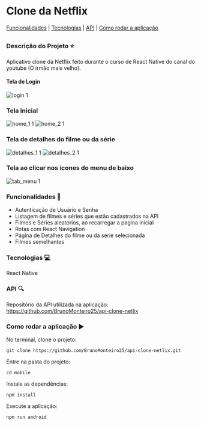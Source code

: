 # Clone da Netflix

[Funcionalidades](#funcionalidades-checkered_flag) | [Tecnologias](#tecnologias-computer) | [API](#api-mag) | [Como rodar a aplicação](#como-rodar-a-aplicação-arrow_forward)
##

### Descrição do Projeto :star:

Aplicativo clone da Netflix feito durante o curso de React Native do canal do youtube (O irmão mais velho).


#### Tela de Login

![login 1](https://user-images.githubusercontent.com/98993736/207734273-e541179a-d7ac-478c-9d16-046eeb671641.png)

### Tela inicial

![home_1 1](https://user-images.githubusercontent.com/98993736/207734735-ad72ad05-5745-42a8-a1c3-4ae54384e7dc.png)
![home_2 1](https://user-images.githubusercontent.com/98993736/207735042-e3fc29c5-e18a-4e79-97d8-33f26512345f.png)

### Tela de detalhes do filme ou da série

![detalhes_1 1](https://user-images.githubusercontent.com/98993736/207735346-409cd6f0-aaac-442e-a294-1ac48c23a702.png)
![detalhes_2 1](https://user-images.githubusercontent.com/98993736/207735783-6774af5d-a2c4-4abf-a4c9-7c42c90f92d8.png)

### Tela ao clicar nos icones do menu de baixo

![tab_menu 1](https://user-images.githubusercontent.com/98993736/207736214-2b93e863-cb5b-4b73-a6c6-1f59168718b5.png)

### Funcionalidades :checkered_flag:

- Autenticação de Usuário e Senha
- Listagem de filmes e séries que estão cadastrados na API
- Filmes e Séries aleatórios, ao recarregar a pagina inicial
- Rotas com React Navigation
- Página de Detalhes do filme ou da série selecionada
- Filmes semelhantes

### Tecnologias :computer:

React Native

### API :mag:

Repositório da API utilizada na aplicação: https://github.com/BrunoMonteiro25/api-clone-netlix

### Como rodar a aplicação :arrow_forward:

No terminal, clone o projeto: 

```
git clone https://github.com/BrunoMonteiro25/api-clone-netlix.git
```

Entre na pasta do projeto:  

```
cd mobile
```

Instale as dependências:

```
npm install
```

Execute a aplicação:

```
npm run android
```




